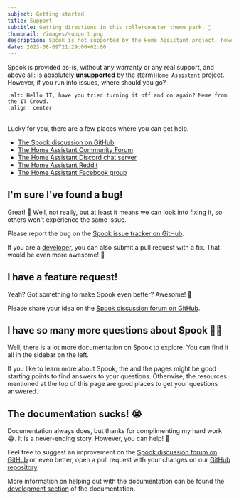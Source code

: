```yaml
---
subject: Getting started
title: Support
subtitle: Getting directions in this rollercoaster theme park. 🎢
thumbnail: /images/support.png
description: Spook is not supported by the Home Assistant project, however, there are still quite a few places where you can get help. This place guides you to the right place.
date: 2023-08-09T21:29:00+02:00
---
```


Spook is provided as-is, without any warranty or any real support, and above all: Is absolutely **unsupported** by the {term}`Home Assistant` project. However, if you run into issues, where should you go?

```{image} images/support.png
:alt: Hello IT, have you tried turning it off and on again? Meme from the IT Crowd.
:align: center
```

<br>Lucky for you, there are a few places where you can get help.

- [The Spook discussion on GitHub](https://github.com/frenck/spook/discussions)
- [The Home Assistant Community Forum](https://community.home-assistant.io/)
- [The Home Assistant Discord chat server](https://www.home-assistant.io/join-chat/)
- [The Home Assistant Reddit](https://www.reddit.com/r/homeassistant/)
- [The Home Assistant Facebook group](https://www.facebook.com/groups/homeassistant/)

## I'm sure I've found a bug!

Great! 🎉 Well, not really, but at least it means we can look into fixing it, so others won't experience the same issue.

Please report the bug on the [Spook issue tracker on GitHub](https://github.com/frenck/spook/issues).

If you are a [developer](development), you can also submit a pull request with a fix. That would be even more awesome! 🤩

## I have a feature request!

Yeah? Got something to make Spook even better? Awesome! 🤩

Please share your idea on the [Spook discussion forum on GitHub](https://github.com/frenck/spook/discussions).

## I have so many more questions about Spook 😵‍💫

Well, there is a lot more documentation on Spook to explore. You can find it all in the sidebar on the left.

If you like to learn more about Spook, the [](background_and_history) and the [](faq) pages might be good starting points to find answers to your questions. Otherwise, the resources mentioned at the top of this page are good places to get your questions answered.

## The documentation sucks! 😭

Documentation always does, but thanks for complimenting my hard work 😂. It is a never-ending story. However, you can help! 🤩

Feel free to suggest an improvement on the [Spook discussion forum on GitHub](https://github.com/frenck/spook/discussions) or, even better, open a pull request with your changes on our [GitHub repository](https://github.com/frenck/spook).

More information on helping out with the documentation can be found the [development section](development#translating-spook) of the documentation.
